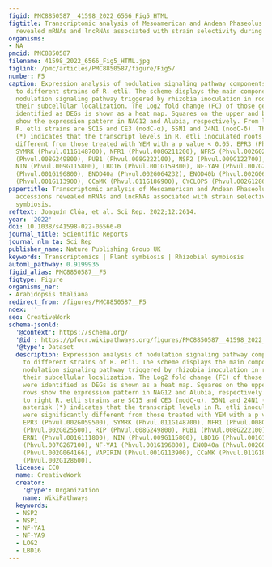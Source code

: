 ```yaml
---
figid: PMC8850587__41598_2022_6566_Fig5_HTML
figtitle: Transcriptomic analysis of Mesoamerican and Andean Phaseolus vulgaris accessions
  revealed mRNAs and lncRNAs associated with strain selectivity during symbiosis
organisms:
- NA
pmcid: PMC8850587
filename: 41598_2022_6566_Fig5_HTML.jpg
figlink: /pmc/articles/PMC8850587/figure/Fig5/
number: F5
caption: Expression analysis of nodulation signaling pathway components in response
  to different strains of R. etli. The scheme displays the main components of the
  nodulation signaling pathway triggered by rhizobia inoculation in root cells and
  their subcellular localization. The Log2 fold change (FC) of those genes that were
  identified as DEGs is shown as a heat map. Squares on the upper and bottom rows
  show the expression pattern in NAG12 and Alubia, respectively. From left to right
  R. etli strains are SC15 and CE3 (nodC-α), 55N1 and 24N1 (nodC-δ). The asterisk
  (*) indicates that the transcript levels in R. etli inoculated roots were significantly
  different from those treated with YEM with a p value < 0.05. EPR3 (Phvul.002G059500),
  SYMRK (Phvul.011G148700), NFR1 (Phvul.008G211200), NFR5 (Phvul.002G025500), RIP
  (Phvul.008G249800), PUB1 (Phvul.008G222100), NSP2 (Phvul.009G122700), ERN1 (Phvul.001G111800),
  NIN (Phvul.009G115800), LBD16 (Phvul.001G159300), NF-YA9 (Phvul.007G267100), NF-YA1
  (Phvul.001G196800), ENOD40a (Phvul.002G064232), ENOD40b (Phvul.002G064166), VAPIRIN
  (Phvul.001G113900), CCaMK (Phvul.011G186900), CYCLOPS (Phvul.002G128600).
papertitle: Transcriptomic analysis of Mesoamerican and Andean Phaseolus vulgaris
  accessions revealed mRNAs and lncRNAs associated with strain selectivity during
  symbiosis.
reftext: Joaquín Clúa, et al. Sci Rep. 2022;12:2614.
year: '2022'
doi: 10.1038/s41598-022-06566-0
journal_title: Scientific Reports
journal_nlm_ta: Sci Rep
publisher_name: Nature Publishing Group UK
keywords: Transcriptomics | Plant symbiosis | Rhizobial symbiosis
automl_pathway: 0.9199935
figid_alias: PMC8850587__F5
figtype: Figure
organisms_ner:
- Arabidopsis thaliana
redirect_from: /figures/PMC8850587__F5
ndex: ''
seo: CreativeWork
schema-jsonld:
  '@context': https://schema.org/
  '@id': https://pfocr.wikipathways.org/figures/PMC8850587__41598_2022_6566_Fig5_HTML.html
  '@type': Dataset
  description: Expression analysis of nodulation signaling pathway components in response
    to different strains of R. etli. The scheme displays the main components of the
    nodulation signaling pathway triggered by rhizobia inoculation in root cells and
    their subcellular localization. The Log2 fold change (FC) of those genes that
    were identified as DEGs is shown as a heat map. Squares on the upper and bottom
    rows show the expression pattern in NAG12 and Alubia, respectively. From left
    to right R. etli strains are SC15 and CE3 (nodC-α), 55N1 and 24N1 (nodC-δ). The
    asterisk (*) indicates that the transcript levels in R. etli inoculated roots
    were significantly different from those treated with YEM with a p value < 0.05.
    EPR3 (Phvul.002G059500), SYMRK (Phvul.011G148700), NFR1 (Phvul.008G211200), NFR5
    (Phvul.002G025500), RIP (Phvul.008G249800), PUB1 (Phvul.008G222100), NSP2 (Phvul.009G122700),
    ERN1 (Phvul.001G111800), NIN (Phvul.009G115800), LBD16 (Phvul.001G159300), NF-YA9
    (Phvul.007G267100), NF-YA1 (Phvul.001G196800), ENOD40a (Phvul.002G064232), ENOD40b
    (Phvul.002G064166), VAPIRIN (Phvul.001G113900), CCaMK (Phvul.011G186900), CYCLOPS
    (Phvul.002G128600).
  license: CC0
  name: CreativeWork
  creator:
    '@type': Organization
    name: WikiPathways
  keywords:
  - NSP2
  - NSP1
  - NF-YA1
  - NF-YA9
  - LOG2
  - LBD16
---
```

